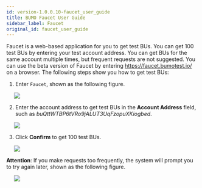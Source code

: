 ```yaml
---
id: version-1.0.0.10-faucet_user_guide
title: BUMO Faucet User Guide
sidebar_label: Faucet
original_id: faucet_user_guide
---
```


Faucet is a web-based application for you to get test BUs. You can get 100 test BUs by entering your test account address. You can get BUs for the same account multiple times, but frequent requests are not suggested. You can use the beta version of Faucet by entering https://faucet.bumotest.io/ on a browser. The following steps show you how to get test BUs:

1. Enter `Faucet`, shown as the following figure.

<img src="/docs/assets/faucet_1.jpg"
     style= "margin-left: 20px">

2. Enter the account address to get test BUs in the **Account Address** field, such as *buQttWTBP6tVRo9jALUT3UqFzopuXKiogbed*.

<img src="/docs/assets/faucet_2.jpg"
     style= "margin-left: 20px">

3. Click **Confirm** to get 100 test BUs.

<img src="/docs/assets/faucet_3.jpg"
     style= "margin-left: 20px">

**Attention**: If you make requests too frequently, the system will prompt you to try again later, shown as the following figure.

<img src="/docs/assets/faucet_4.jpg"
     style= "margin-left: 20px">